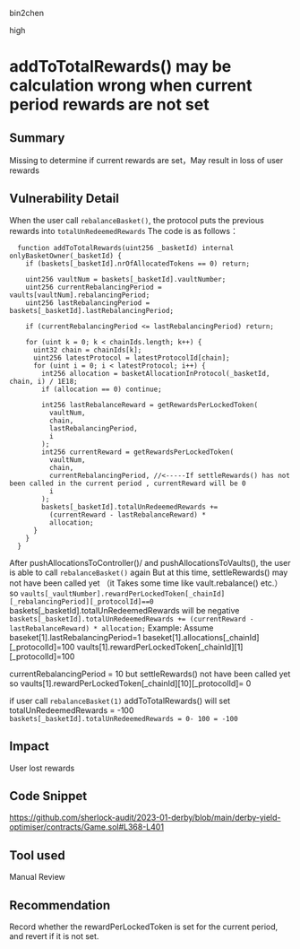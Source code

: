 bin2chen

high

# addToTotalRewards() may be calculation wrong when current period rewards are not set

## Summary

Missing to determine if current rewards are set，May result in loss of user rewards

## Vulnerability Detail
When the user call `rebalanceBasket()`, the protocol puts the previous rewards into `totalUnRedeemedRewards`
The code is as follows：
```solidity
  function addToTotalRewards(uint256 _basketId) internal onlyBasketOwner(_basketId) {
    if (baskets[_basketId].nrOfAllocatedTokens == 0) return;

    uint256 vaultNum = baskets[_basketId].vaultNumber;
    uint256 currentRebalancingPeriod = vaults[vaultNum].rebalancingPeriod;
    uint256 lastRebalancingPeriod = baskets[_basketId].lastRebalancingPeriod;

    if (currentRebalancingPeriod <= lastRebalancingPeriod) return;

    for (uint k = 0; k < chainIds.length; k++) {
      uint32 chain = chainIds[k];
      uint256 latestProtocol = latestProtocolId[chain];
      for (uint i = 0; i < latestProtocol; i++) {
        int256 allocation = basketAllocationInProtocol(_basketId, chain, i) / 1E18;
        if (allocation == 0) continue;

        int256 lastRebalanceReward = getRewardsPerLockedToken(
          vaultNum,
          chain,
          lastRebalancingPeriod,
          i
        );
        int256 currentReward = getRewardsPerLockedToken( 
          vaultNum,
          chain,
          currentRebalancingPeriod, //<-----If settleRewards() has not been called in the current period , currentReward will be 0
          i
        );
        baskets[_basketId].totalUnRedeemedRewards +=
          (currentReward - lastRebalanceReward) *
          allocation;
      }
    }
  }
```
After pushAllocationsToController()/ and pushAllocationsToVaults(), the user is able to call `rebalanceBasket()` again
But at this time, settleRewards() may not have been called yet （it Takes some time like vault.rebalance() etc.）
so `vaults[_vaultNumber].rewardPerLockedToken[_chainId][_rebalancingPeriod][_protocolId]==0`
baskets[_basketId].totalUnRedeemedRewards will be negative 
`
baskets[_basketId].totalUnRedeemedRewards +=
          (currentReward - lastRebalanceReward) *
          allocation;
`
Example:
Assume
baseket[1].lastRebalancingPeriod=1
baseket[1].allocations[_chainId][_protocolId]=100
vaults[1].rewardPerLockedToken[_chainId][1][_protocolId]=100

currentRebalancingPeriod = 10
but settleRewards() not have been called yet
so vaults[1].rewardPerLockedToken[_chainId][10][_protocolId]= 0

if user call `rebalanceBasket(1)` 
addToTotalRewards() will set totalUnRedeemedRewards = -100
`
 baskets[_basketId].totalUnRedeemedRewards = 0- 100 = -100
`

## Impact

User lost rewards

## Code Snippet

https://github.com/sherlock-audit/2023-01-derby/blob/main/derby-yield-optimiser/contracts/Game.sol#L368-L401

## Tool used

Manual Review



## Recommendation

Record whether the rewardPerLockedToken is set for the current period, and revert if it is not set.

